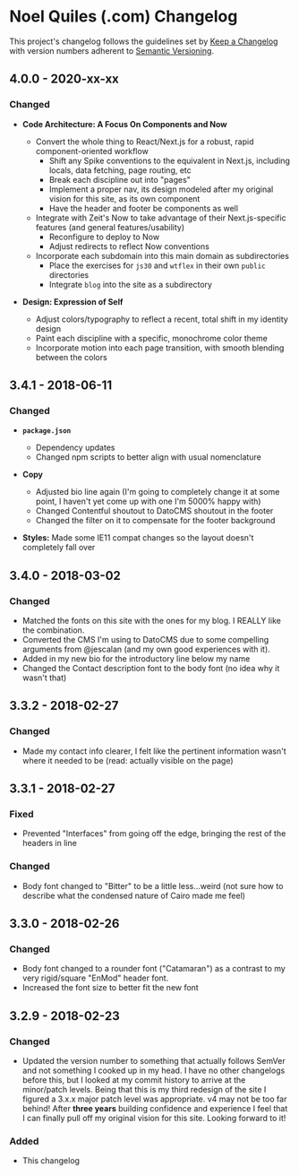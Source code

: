 # Noel Quiles (.com) Changelog

This project's changelog follows the guidelines set by [Keep a Changelog](http://keepachangelog.com/en/1.1.0/) with version numbers adherent to [Semantic Versioning](http://semver.org/spec/v2.0.0.html).

<!-- Think of this as some "changelog-driven development" -->

## 4.0.0 - 2020-xx-xx

### Changed

- **Code Architecture: A Focus On Components and Now**

  - Convert the whole thing to React/Next.js for a robust, rapid component-oriented workflow
    - Shift any Spike conventions to the equivalent in Next.js, including locals, data fetching, page routing, etc
    - Break each discipline out into "pages"
    - Implement a proper nav, its design modeled after my original vision for this site, as its own component
    - Have the header and footer be components as well
  - Integrate with Zeit's Now to take advantage of their Next.js-specific features (and general features/usability)
    - Reconfigure to deploy to Now
    - Adjust redirects to reflect Now conventions
  - Incorporate each subdomain into this main domain as subdirectories
    - Place the exercises for `js30` and `wtflex` in their own `public` directories
    - Integrate `blog` into the site as a subdirectory

- **Design: Expression of Self**
  - Adjust colors/typography to reflect a recent, total shift in my identity design
  - Paint each discipline with a specific, monochrome color theme
  - Incorporate motion into each page transition, with smooth blending between the colors

## 3.4.1 - 2018-06-11

### Changed

- **`package.json`**

  - Dependency updates
  - Changed npm scripts to better align with usual nomenclature

- **Copy**

  - Adjusted bio line again (I'm going to completely change it at some point, I haven't yet come up with one I'm 5000% happy with)
  - Changed Contentful shoutout to DatoCMS shoutout in the footer
  - Changed the filter on it to compensate for the footer background

- **Styles:** Made some IE11 compat changes so the layout doesn't completely fall over

## 3.4.0 - 2018-03-02

### Changed

- Matched the fonts on this site with the ones for my blog. I REALLY like the combination.
- Converted the CMS I'm using to DatoCMS due to some compelling arguments from @jescalan (and my own good experiences with it).
- Added in my new bio for the introductory line below my name
- Changed the Contact description font to the body font (no idea why it wasn't that)

## 3.3.2 - 2018-02-27

### Changed

- Made my contact info clearer, I felt like the pertinent information wasn't where it needed to be (read: actually visible on the page)

## 3.3.1 - 2018-02-27

### Fixed

- Prevented "Interfaces" from going off the edge, bringing the rest of the headers in line

### Changed

- Body font changed to "Bitter" to be a little less...weird (not sure how to describe what the condensed nature of Cairo made me feel)

## 3.3.0 - 2018-02-26

### Changed

- Body font changed to a rounder font ("Catamaran") as a contrast to my very rigid/square "EnMod" header font.
- Increased the font size to better fit the new font

## 3.2.9 - 2018-02-23

### Changed

- Updated the version number to something that actually follows SemVer and not something I cooked up in my head. I have no other changelogs before this, but I looked at my commit history to arrive at the minor/patch levels. Being that this is my third redesign of the site I figured a 3.x.x major patch level was appropriate. v4 may not be too far behind! After **three years** building confidence and experience I feel that I can finally pull off my original vision for this site. Looking forward to it!

### Added

- This changelog
